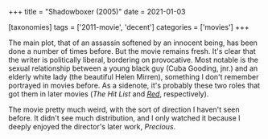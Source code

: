 +++
title = "Shadowboxer (2005)"
date = 2021-01-03

[taxonomies]
tags = ['2011-movie', 'decent']
categories = ['movies']
+++

The main plot, that of an assassin softened by an innocent being, has
been done a number of times before. But the movie remains fresh. It's
clear that the writer is politically liberal, bordering on provocative.
Most notable is the sexual relationship between a young black guy (Cuba
Gooding, jnr.) and an elderly white lady (the beautiful Helen Mirren),
something I don't remember portrayed in movies before. As a sidenote,
it's probably these two roles that got them in later movies (*The Hit
List* and *[Red]*, respectively).

The movie pretty much weird, with the sort of direction I haven't seen
before. It didn't see much distribution, and I only watched it because
I deeply enjoyed the director's later work, *Precious*.

[Red]: @/red-2010.md

